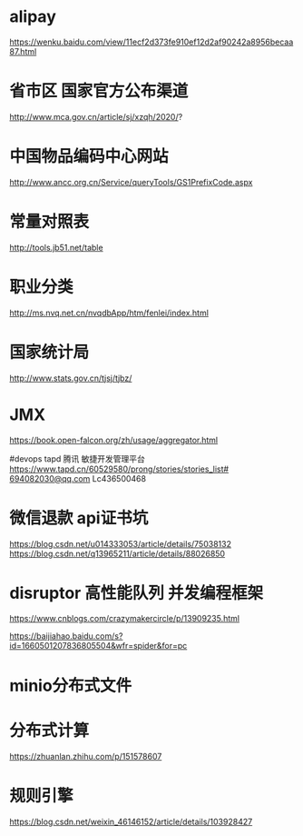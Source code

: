 # alipay
https://wenku.baidu.com/view/11ecf2d373fe910ef12d2af90242a8956becaa87.html

# 省市区 国家官方公布渠道
http://www.mca.gov.cn/article/sj/xzqh/2020/?

# 中国物品编码中心网站
http://www.ancc.org.cn/Service/queryTools/GS1PrefixCode.aspx

# 常量对照表
http://tools.jb51.net/table

# 职业分类
http://ms.nvq.net.cn/nvqdbApp/htm/fenlei/index.html

# 国家统计局
http://www.stats.gov.cn/tjsj/tjbz/

# JMX
https://book.open-falcon.org/zh/usage/aggregator.html


#devops tapd 腾讯 敏捷开发管理平台
https://www.tapd.cn/60529580/prong/stories/stories_list#
694082030@qq.com
Lc436500468


# 微信退款 api证书坑
https://blog.csdn.net/u014333053/article/details/75038132
https://blog.csdn.net/q13965211/article/details/88026850

# disruptor 高性能队列 并发编程框架
https://www.cnblogs.com/crazymakercircle/p/13909235.html

https://baijiahao.baidu.com/s?id=1660501207836805504&wfr=spider&for=pc

# minio分布式文件



# 分布式计算
https://zhuanlan.zhihu.com/p/151578607

# 规则引擎
https://blog.csdn.net/weixin_46146152/article/details/103928427
